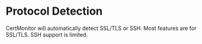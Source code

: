 # Protocol Detection

CertMonitor will automatically detect SSL/TLS or SSH. Most features are for SSL/TLS. SSH support is limited.
